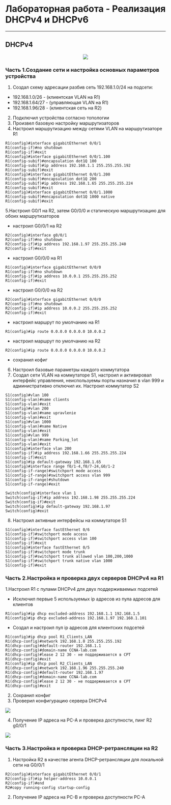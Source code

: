 # Лабораторная работа - Реализация DHCPv4 и DHCPv6
_ _ _
## DHCPv4
<p align="center">
<image src="https://github.com/LLlMEJIb87/OTUS-learning/blob/master/15.%20DHCPv4%2C%20SLAAC%20and%20DHCPv6%20protocols/Lab_dhcp4_topologia.PNG">
</p>

### Часть 1.Создание сети и настройка основных параметров устройства
1. Создал схему адресации разбив сеть 192.168.1.0/24 на подсети:
- 192.168.1.0/26 - (клиентская VLAN на R1)
- 192.168.1.64/27 - (управляющая VLAN на R1)
- 192.168.1.96/28 - (клиентская сеть на R2)
2. Подключил устройства согласно топологии
3. Произвел базовую настройку маршрутизаторов
4. Настроил маршрутизацию между сетями VLAN на маршрутизаторе R1
```
R1(config)#interface gigabitEthernet 0/0/1
R1(config-if)#no shutdown 
R1(config-if)#exit
R1(config)#interface gigabitEthernet 0/0/1.100
R1(config-subif)#encapsulation dot1Q 100
R1(config-subif)#ip address 192.168.1.1 255.255.255.192
R1(config-subif)#exit
R1(config)#interface gigabitEthernet 0/0/1.200
R1(config-subif)#encapsulation dot1Q 200
R1(config-subif)#ip address 192.168.1.65 255.255.255.224
R1(config-subif)#exit
R1(config)#interface gigabitEthernet 0/0/1.1000
R1(config-subif)#encapsulation dot1Q 1000 native
R1(config-subif)#exit
```
5.Настроил G0/1 на R2, затем G0/0/0 и статическую маршрутизацию для обоих маршрутизаторов
- настроил G0/0/1 на R2
```
R2(config)#interface g0/0/1
R2(config-if)#no shutdown 
R2(config-if)#ip address 192.168.1.97 255.255.255.240
R2(config-if)#exit
```
- настроил G0/0/0 на R1
```
R1(config)#interface gigabitEthernet 0/0/0
R1(config-if)#no shutdown 
R1(config-if)#ip address 10.0.0.1 255.255.255.252
R1(config-if)#exit
```
- настроил G0/0/0 на R2
```
R2(config)#interface gigabitEthernet 0/0/0
R2(config-if)#no shutdown 
R2(config-if)#ip address 10.0.0.2 255.255.255.252
R2(config-if)#exit
```
- настроил маршрут по умолчанию на R1
```
R1(config)#ip route 0.0.0.0 0.0.0.0 10.0.0.2
```
- настроил маршрут по умолчанию на R2
```
R2(config)#ip route 0.0.0.0 0.0.0.0 10.0.0.2
```
- сохранил кофиг
6. Настроил базовые параметры каждого коммутатора
7. Создал сети VLAN на коммутаторе S1, настроил и активировал интерфейс управления, неиспользуемы порты назначил в vlan 999 и административно отключил их. Настроил коммутатор S2
```
S1(config)#vlan 100
S1(config-vlan)#name clients
S1(config-vlan)#exit
S1(config)#vlan 200
S1(config-vlan)#name upravlenie
S1(config-vlan)#exit
S1(config)#vlan 1000
S1(config-vlan)#name Native
S1(config-vlan)#exit
S1(config)#vlan 999
S1(config-vlan)#name Parking_lot
S1(config-vlan)#exit
S1(config)#interface vlan 200
S1(config-if)#ip address 192.168.1.66 255.255.255.224
S1(config-if)#exit
S1(config)#ip default-gateway 192.168.1.65
S1(config)#interface range f0/1-4,f0/7-24,G0/1-2
S1(config-if-range)#switchport mode access 
S1(config-if-range)#switchport access vlan 999
S1(config-if-range)#shutdown 
S1(config-if-range)#exit
```
```
Switch(config)#interface vlan 1
Switch(config-if)#ip address 192.168.1.98 255.255.255.224
Switch(config-if)#exit
Switch(config)#ip default-gateway 192.168.1.97
Switch(config)#exit
```
8. Настроил активные интерфейсы на коммутаторе S1
```
S1(config)#interface fastEthernet 0/6
S1(config-if)#switchport mode access 
S1(config-if)#switchport access vlan 100
S1(config-if)#exit
S1(config)#interface fastEthernet 0/5
S1(config-if)#switchport mode trunk 
S1(config-if)#switchport trunk allowed vlan 100,200,1000
S1(config-if)#switchport trunk native vlan 1000
S1(config-if)#exit
```
### Часть 2.Настройка и проверка двух серверов DHCPv4 на R1
1.Настроил R1 с пулами DHCPv4 для двух поддерживаемых подсетей
- Исключил первые 5 используемых ip адресов из  пула адресов для клиентов
```
R1(config)#ip dhcp excluded-address 192.168.1.1 192.168.1.5
R1(config)#ip dhcp excluded-address 192.168.1.97 192.168.1.101
```
- Создал и настроил пул ip адресов для клиентских подсетей 
```
R1(config)#ip dhcp pool R1_Clients_LAN
R1(dhcp-config)#network 192.168.1.0 255.255.255.192
R1(dhcp-config)#default-router 192.168.1.1
R1(dhcp-config)#domain-name CCNA-lab.com
R1(dhcp-config)#lease 2 12 30 - не поддерживается в CPT	
R1(dhcp-config)#exit
R1(config)#ip dhcp pool R2_Clients_LAN
R1(dhcp-config)#network 192.168.1.96 255.255.255.240
R1(dhcp-config)#default-router 192.168.1.97
R1(dhcp-config)#domain-name CCNA-lab.com
R1(dhcp-config)#lease 2 12 30 - не поддерживается в CPT	
R1(dhcp-config)#exit
```
2. Сохранил конфиг
3. Проверил конфигурацию сервера DHCPv4
<image src="https://github.com/LLlMEJIb87/OTUS-learning/blob/master/15.%20DHCPv4%2C%20SLAAC%20and%20DHCPv6%20protocols/Show_dhcpv4.PNG">

4. Получение IP адреса на PC-A и проверка доступности, пинг R2 g0/0/1
<image src="https://github.com/LLlMEJIb87/OTUS-learning/blob/master/15.%20DHCPv4%2C%20SLAAC%20and%20DHCPv6%20protocols/ping_R2.PNG">
  
### Часть 3.Настройка и проверка DHCP-ретрансляции на R2
1. Настройка R2 в качестве агента DHCP-ретрансляции для локальной сети на G0/0/1
```
R2(config)#interface gigabitEthernet 0/0/1
R2(config-if)#ip helper-address 10.0.0.1
R2(config-if)#end
R2#copy running-config startup-config
```
2. Получение IP адреса на PC-B и проверка доступности PC-A

